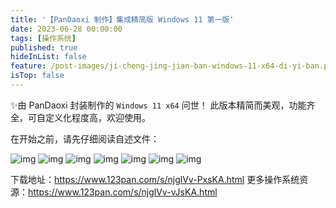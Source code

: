 ```yaml
---
title: '【PanDaoxi 制作】集成精简版 Windows 11 第一版'
date: 2023-06-28 00:00:00
tags: [操作系统]
published: true
hideInList: false
feature: /post-images/ji-cheng-jing-jian-ban-windows-11-x64-di-yi-ban.png
isTop: false
---
```

✨由 $\text{PanDaoxi}$ 封装制作的 `Windows 11 x64` 问世！
此版本精简而美观，功能齐全，可自定义化程度高，欢迎使用。

在开始之前，请先仔细阅读自述文件：

![img](https://daoxi365.github.io/tech-blog//post-images/win11_1_rm_pages_1.jpg)
![img](https://daoxi365.github.io/tech-blog//post-images/win11_1_rm_pages_2.jpg)
![img](https://daoxi365.github.io/tech-blog//post-images/win11_1_rm_pages_3.jpg)
![img](https://daoxi365.github.io/tech-blog//post-images/win11_1_rm_pages_4.jpg)
![img](https://daoxi365.github.io/tech-blog//post-images/win11_1_rm_pages_5.jpg)
![img](https://daoxi365.github.io/tech-blog//post-images/win11_1_rm_pages_6.jpg)
![img](https://daoxi365.github.io/tech-blog//post-images/win11_1_rm_pages_7.jpg)

下载地址：<https://www.123pan.com/s/njglVv-PxsKA.html>
更多操作系统资源：<https://www.123pan.com/s/njglVv-vJsKA.html>